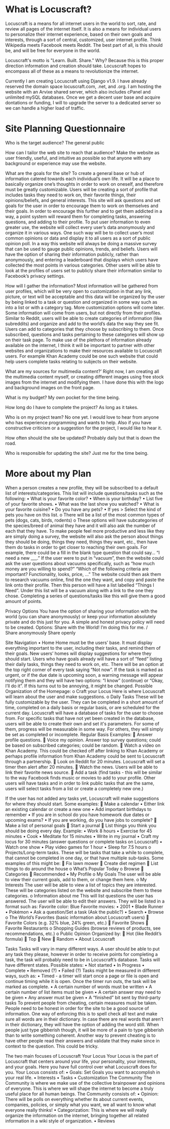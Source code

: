 # What is Locuscraft?
Locuscraft is a means for all internet users in the world to sort, rate, and review all pages of the internet itself. It is also a means for individual users to personalize their internet experience, based on their own goals and interests, through a sort of central, customized, user internet profile. Think Wikipedia meets Facebook meets Reddit. The best part of all, is this should be, and will be free for everyone in the world.

Locuscraft's motto is "Learn. Built. Share." Why? Because this is this proper direction information and creation should take. Locuscraft hopes to encompass all of these as a means to revolutionize the internet.

Currently I am creating Locuscraft using Django v1.9. I have already reserved the domain space locuscraft.com, .net, and .org. I am hosting the website with an Arvixe shared server, which also includes cPanel and unlimited mySQL databases. Once we get a decent user base and acquire dontations or funding, I will to upgrade the server to a dedicated server so we can handle a higher load of traffic.

# Site Planning Questionnaire

Who is the target audience?
The general public

How can I tailor the web site to reach that audience?
Make the website as user friendly, useful, and intuitive as possible so that anyone with any background or experience may use the website.

What are the goals for the site?
To create a general base or hub of information catered towards each individual’s own life. It will be a place to basically organize one’s thoughts in order to work on oneself, and therefore must be greatly customizable.
Users will be creating a sort of profile that includes tasks they need to work on, their favorite things, their opinions/beliefs, and general interests. This site will ask questions and set goals for the user in order to encourage them to work on themselves and their goals. In order to encourage this further and to get them addicted in a way, a point system will reward them for completing tasks, answering questions, and adding to their profile. 
To put user information to even greater use, the website will collect every user’s data anonymously and organize it in various ways. One such way will be to collect user’s most common opinions or data and display it to all users as a sort of public opinion poll. In a way this website will always be doing a massive survey that can be used to gauge public opinions, trends, and beliefs.
Users will have the option of sharing their information publicly, rather than anonymously, and entering a leaderboard that displays which users have collected the most points in various categories. Other users will be able to look at the profiles of users set to publicly share their information similar to Facebook’s privacy settings.

How will I gather the information?
Most information will be gathered from user profiles, which will be very open to customization in that any link, picture, or text will be acceptable and this data will be organized by the user by being linked to a task or question and organized in some way such as into a list or with a category tag. More customization options will come later.
Some information will come from users, but not directly from their profiles. Similar to Reddit, users will be able to create categories of information (like subreddits) and organize and add to the world’s data the way they see fit. Users can add to categories that they choose by subscribing to them. Once subscribed, questions and tasks pertaining to these categories will show up on their task page.
To make use of the plethora of information already available on the internet, I think it will be important to partner with other websites and organizations to make their resources available to Locuscraft users. For example Khan Academy could be one such website that could help users complete tasks relating to subjects on their website.

What are my sources for multimedia content?’
Right now, I am creating all the multimedia content myself, or creating different images using free stock images from the internet and modifying them. I have done this with the logo and background images on the front page.

What is my budget?
My own pocket for the time being.

How long do I have to complete the project?
As long as it takes.

Who is on my project team?
No one yet. I would love to hear from anyone who has experience programming and wants to help. Also if you have constructive criticism or a suggestion for the project, I would like to hear it.

How often should the site be updated?
Probably daily but that is down the road.

Who is responsible for updating the site?
Just me for the time being.


# More about my Plan
When a person creates a new profile, they will be subscribed to a default list of interests/categories. This list will include questions/tasks such as the following:
•	What is your favorite color?
•	When is your birthday?
•	List five of your favorite shows.
•	What was the last show you watched?
•	What is your favorite cuisine?
•	Do you have any pets?
•	If yes > Select the kind of pets you have on this list.
o	There will be a list of the most common types of pets (dogs, cats, birds, rodents)
o	These options will have subcategories of the species/breed of animal they have and it will also ask the number of each that they have.
To make people feel more productive and less like they are simply doing a survey, the website will also ask the person about things they should be doing, things they need, things they want, etc., then have them do tasks in order to get closer to reaching their own goals. 
For example, there could be a fill in the blank type question that could say… “I need a new ___.” If the user were to put in “vacuum”, then the website could ask the user questions about vacuums specifically, such as “how much money are you willing to spend?” “Which of the following criteria are important? Functionality, looks, price, …” The website could then ask them to research vacuums online, find the one they want, and copy and paste the link onto their profile. Then this person will have a list labelled “Things I Need”. Under this list will be a vacuum along with a link to the one they chose. Completing a series of questions/tasks like this will give them a good amount of points.

Privacy Options
You have the option of sharing your information with the world (you can share anonymously) or keep your information absolutely private and do this just for you. A simple and honest privacy policy will need to be created.
Options:	Share with the World!		I’m doing this for me.
		       /                       \
           Share anonymously         Share openly

Site Navigation
•	Home
Home must be the users’ base. It must display everything important to the user, including their tasks, and remind them of their goals. New users’ homes will display suggestions for where they should start. Users who have goals already will have a sort of “feed” listing their daily tasks, things they need to work on, etc. There will be an option at the top right corner of every task saying “Not now”. If the task is marked as urgent, or if the due date is upcoming soon, a warning message will appear notifying them and they will have two options: “I know” (continue) or “Okay, I’ll do it”. If this turns out to be annoying, it might be changed.
Possible Organization of the Homepage:
o	Craft your Locus
Here is where Locuscraft will learn about the user and make suggestions.
o	Daily Tasks
These will be fully customizable by the user. They can be completed in a short amount of time, completed on a daily basis or regular basis, or are scheduled for the current day. Locuscraft will have a database of tasks for the user to choose from. For specific tasks that have not yet been created in the database, users will be able to create their own and set it's parameters. For some of them, progress will be measurable in some way. For others, they will simply be set as completed or incomplete. Regular Basis Examples:
	Answer profile questions.
	Voice my opinion. Answer top survey questions; could be based on subscribed categories; could be random.
	Watch a video on Khan Academy. This could be checked off after linking to Khan Academy or perhaps profile information from Khan Academy could be sent to Locuscraft through a partnership.
	Look on Reddit for 20 minutes. Locuscraft will set a timer then alert after 20 minutes.
	Watch the news. Users will be able to link their favorite news source.
	Add a task (find tasks - this will be similar to the way Facebook finds music or movies to add to your profile. Other users will have tasks and in order to link public tasks that are the same, users will select tasks from a list or create a completely new one.)

If the user has not added any tasks yet, Locuscraft will make suggestions for where they should start. Some examples:
	Make a calendar
•	Either link an existing calendar or create a new one
•	Add important birthdays to remember
•	If you are in school do you have homework due dates or upcoming exams?
•	If you are working, do you have jobs to complete?
	Make a list of personal goals
	Start a journal
	List things you think you should be doing every day. Example:
•	Work 8 hours
•	Exercise for 45 minutes
•	Cook
•	Meditate for 15 minutes
•	Write in my journal
•	Craft my locus for 30 minutes (answer questions or complete tasks on Locuscraft)
•	Watch one show
•	Play video games for 1 hour
•	Sleep for 7.5 hours
o	Projects/Long-term tasks. 
These will be tasks that take a while to complete, that cannot be completed in one day, or that have multiple sub-tasks. Some examples of this might be:
	Fix lawn mower
	Create diet regimen
	List things to do around the house
o	What’s Popular Today
o	Browse
	Categories
	Recommended
•	My Profile
o	My Goals
The user will be able to view their current goals, add to them, or change them here.
o	My Interests
The user will be able to view a list of topics they are interested. These will be categories listed on the website and subscribe them to these categories.
o	Information about me
This will list questions the user has answered. The user will be able to edit their answers. They will be listed in a format such as:
Favorite color:	Blue
Favorite movies:
•	2001
•	Blade Runner
•	Pokémon
•	Ask a question/Set a task (Ask the public?)
•	Search
•	Browse
o	The World’s Favorites (basic information about Locuscraft users)
	Favorite Colors (e.g. 32% blue, 24% green, etc.)
	Favorite Shows
	Favorite Restaurants
o	Shopping Guides (browse reviews of products, see recommendations, etc.)
o	Public Opinion
Organized by:
	Hot (like Reddit’s formula)
	Top
	New
	Random
•	About Locuscraft

Tasks
Tasks will vary in many different ways. A user should be able to put any task they please, however in order to receive points for completing a task, the task will probably need to be in Locuscraft’s database.
Tasks will have different states. Possible states:
•	Not started
•	In Progress
•	Complete
•	Removed (?)
•	Failed (?)
Tasks might be measured in different ways, such as:
•	Timed - a timer will start once a page or file is open and continue timing while it is open. Once the timer run outs, the task will be marked as complete.
•	A certain number of words must be written
•	A certain number of list items must be given
•	A certain answer may need to be given
•	Any answer must be given
•	A “finished” bit sent by third-party tasks
To prevent people from cheating, certain measures must be taken. People need to be honest in order for the site to be a good source of information. One way of enforcing this is to spell check all text and make sure all words are in their dictionary. In case there are real words that aren’t in their dictionary, they will have the option of adding the word still. When people just type gibberish though, it will be more of a pain to type gibberish than to write something coherent.
Another way to prevent cheating is to have other people read their answers and validate that they make since in context to the question. This could be tricky.




The two main focuses of Locuscraft
Your Locus
Your Locus is the part of Locuscraft that centers around your life, your personality, your interests, and your goals. Here you have full control over what Locuscraft does for you. Your Locus consists of: 
•	Goals: Set Goals you want to accomplish in your real life. 
•	Interests
•	Tasks
•	Customization
The Community
The Community is where we make use of the collective brainpower and opinions of everyone. This is where we will shape the internet to become a truly useful place for all human beings. The Community consists of:
•	Opinion: There will be polls on everything whether its about current events, companies, policies, or simply what you want, we all want to know what everyone really thinks!
•	Categorization: This is where we will really organize the information on the internet, bringing together all related information in a wiki style of organization.
•	Reviews
